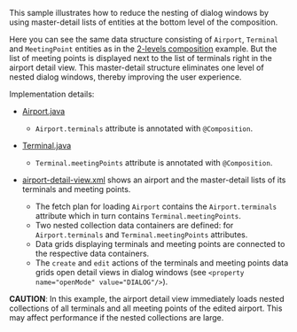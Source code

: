 
This sample illustrates how to reduce the nesting of dialog windows by using master-detail lists of entities at the bottom level of the composition.

Here you can see the same data structure consisting of `Airport`, `Terminal` and `MeetingPoint` entities as in the [2-levels composition]({contextPath}/sample/composition-2-levels) example. But the list of meeting points is displayed next to the list of terminals right in the airport detail view. This master-detail structure eliminates one level of nested dialog windows, thereby improving the user experience.

Implementation details:

- [Airport.java]({currentPath}?tab=Airport.java)
  - `Airport.terminals` attribute is annotated with `@Composition`.

- [Terminal.java]({currentPath}?tab=Terminal.java)
    - `Terminal.meetingPoints` attribute is annotated with `@Composition`.

- [airport-detail-view.xml]({currentPath}?tab=airport-detail-view.xml) shows an airport and the master-detail lists of its terminals and meeting points. 
  - The fetch plan for loading `Airport` contains the `Airport.terminals` attribute which in turn contains `Terminal.meetingPoints`.
  - Two nested collection data containers are defined: for `Airport.terminals` and `Terminal.meetingPoints` attributes.
  - Data grids displaying terminals and meeting points are connected to the respective data containers.
  - The `create` and `edit` actions of the terminals and meeting points data grids open detail views in dialog windows (see `<property name="openMode" value="DIALOG"/>`).

**CAUTION**: In this example, the airport detail view immediately loads nested collections of all terminals and all meeting points of the edited airport. This may affect performance if the nested collections are large.
